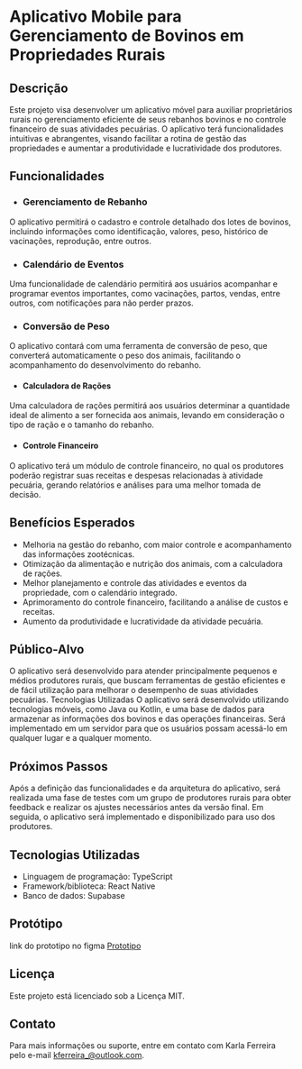 # Aplicativo Mobile para Gerenciamento de Bovinos em Propriedades Rurais
## Descrição
Este projeto visa desenvolver um aplicativo móvel para auxiliar proprietários rurais no gerenciamento eficiente de seus rebanhos bovinos e no controle financeiro de suas atividades pecuárias. O aplicativo terá funcionalidades intuitivas e abrangentes, visando facilitar a rotina de gestão das propriedades e aumentar a produtividade e lucratividade dos produtores.
## Funcionalidades
* ### Gerenciamento de Rebanho
O aplicativo permitirá o cadastro e controle detalhado dos lotes de bovinos, incluindo informações como identificação, valores, peso, histórico de vacinações, reprodução, entre outros.

* ### Calendário de Eventos
Uma funcionalidade de calendário permitirá aos usuários acompanhar e programar eventos importantes, como vacinações, partos, vendas, entre outros, com notificações para não perder prazos.

* ### Conversão de Peso
O aplicativo contará com uma ferramenta de conversão de peso, que converterá automaticamente o peso dos animais, facilitando o acompanhamento do desenvolvimento do rebanho.

* #### Calculadora de Rações
Uma calculadora de rações permitirá aos usuários determinar a quantidade ideal de alimento a ser fornecida aos animais, levando em consideração o tipo de ração e o tamanho do rebanho.

* #### Controle Financeiro
 O aplicativo terá um módulo de controle financeiro, no qual os produtores poderão registrar suas receitas e despesas relacionadas à atividade pecuária, gerando relatórios e análises para uma melhor tomada de decisão.


## Benefícios Esperados
* Melhoria na gestão do rebanho, com maior controle e acompanhamento das informações zootécnicas.
* Otimização da alimentação e nutrição dos animais, com a calculadora de rações.
* Melhor planejamento e controle das atividades e eventos da propriedade, com o calendário integrado.
* Aprimoramento do controle financeiro, facilitando a análise de custos e receitas.
* Aumento da produtividade e lucratividade da atividade pecuária.

## Público-Alvo
O aplicativo será desenvolvido para atender principalmente pequenos e médios produtores rurais, que buscam ferramentas de gestão eficientes e de fácil utilização para melhorar o desempenho de suas atividades pecuárias.
Tecnologias Utilizadas
O aplicativo será desenvolvido utilizando tecnologias móveis, como Java ou Kotlin, e uma base de dados para armazenar as informações dos bovinos e das operações financeiras. Será implementado em um servidor para que os usuários possam acessá-lo em qualquer lugar e a qualquer momento.
## Próximos Passos
Após a definição das funcionalidades e da arquitetura do aplicativo, será realizada uma fase de testes com um grupo de produtores rurais para obter feedback e realizar os ajustes necessários antes da versão final. Em seguida, o aplicativo será implementado e disponibilizado para uso dos produtores.

## Tecnologias Utilizadas

  * Linguagem de programação: TypeScript
  * Framework/biblioteca: React Native
  * Banco de dados: Supabase

## Protótipo
link do prototipo no figma
[Prototipo](https://www.figma.com/file/xTPbfypmyDpxrZLTi7QZNs/BullTech-Phone?type=design&node-id=0%3A1&mode=design&t=ECMXuzdukrnFKLJX-1)

## Licença
Este projeto está licenciado sob a Licença MIT.
## Contato
Para mais informações ou suporte, entre em contato com Karla Ferreira pelo e-mail kferreira_@outlook.com.
